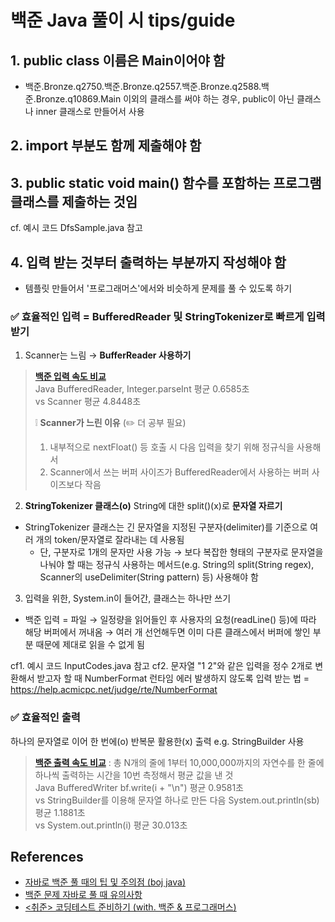 # 백준 Java 풀이 시 tips/guide

## 1. public class 이름은 Main이어야 함
- 백준.Bronze.q2750.백준.Bronze.q2557.백준.Bronze.q2588.백준.Bronze.q10869.Main 이외의 클래스를 써야 하는 경우, public이 아닌 클래스나 inner 클래스로 만들어서 사용

## 2. import 부분도 함께 제출해야 함

## 3. public static void main() 함수를 포함하는 프로그램 클래스를 제출하는 것임
cf. 예시 코드 DfsSample.java 참고

## 4. 입력 받는 것부터 출력하는 부분까지 작성해야 함
- 템플릿 만들어서 '프로그래머스'에서와 비슷하게 문제를 풀 수 있도록 하기

### ✅ 효율적인 입력 = BufferedReader 및 StringTokenizer로 빠르게 입력받기
1. Scanner는 느림 → **BufferReader 사용하기**

> [**백준 입력 속도 비교**](https://www.acmicpc.net/blog/view/56)<br> 
> Java BufferedReader, Integer.parseInt 평균 0.6585초<br>
> vs Scanner 평균 4.8448초
> 
> ❕ **Scanner가 느린 이유** (✏️ 더 공부 필요)
> 1. 내부적으로 nextFloat() 등 호출 시 다음 입력을 찾기 위해 정규식을 사용해서
> 2. Scanner에서 쓰는 버퍼 사이즈가 BufferedReader에서 사용하는 버퍼 사이즈보다 작음

2. **StringTokenizer 클래스(o)** String에 대한 split()(x)로 **문자열 자르기**
- StringTokenizer 클래스는 긴 문자열을 지정된 구분자(delimiter)를 기준으로 여러 개의 token/문자열로 잘라내는 데 사용됨
  - 단, 구분자로 1개의 문자만 사용 가능 → 보다 복잡한 형태의 구분자로 문자열을 나눠야 할 때는 정규식 사용하는 메서드(e.g. String의 split(String regex), Scanner의 useDelimiter(String pattern) 등) 사용해야 함

3. 입력을 위한, System.in이 들어간, 클래스는 하나만 쓰기 
- 백준 입력 = 파일 → 일정량을 읽어들인 후 사용자의 요청(readLine() 등)에 따라 해당 버퍼에서 꺼내옴 → 여러 개 선언해두면 이미 다른 클래스에서 버퍼에 쌓인 부분 때문에 제대로 읽을 수 없게 됨

cf1. 예시 코드 InputCodes.java 참고
cf2. 문자열 "1 2"와 같은 입력을 정수 2개로 변환해서 받고자 할 때 NumberFormat 런타임 에러 발생하지 않도록 입력 받는 법 = https://help.acmicpc.net/judge/rte/NumberFormat

### ✅ 효율적인 출력
하나의 문자열로 이어 한 번에(o) 반복문 활용한(x) 출력
e.g. StringBuilder 사용

> [**백준 출력 속도 비교**](https://www.acmicpc.net/blog/view/57) : 총 N개의 줄에 1부터 10,000,000까지의 자연수를 한 줄에 하나씩 출력하는 시간을 10번 측정해서 평균 값을 낸 것<br>
> Java BufferedWriter bf.write(i + "\n") 평균 0.9581초<br>
> vs StringBuilder를 이용해 문자열 하나로 만든 다음 System.out.println(sb) 평균 1.1881초<br>
> vs System.out.println(i) 평균 30.013초 

## References
- [자바로 백준 풀 때의 팁 및 주의점 (boj java)](https://nahwasa.com/m/172)
- [백준 문제 자바로 풀 때 유의사항](https://blog.naver.com/chltmddus23/221696297647)
- [<취준> 코딩테스트 준비하기 (with. 백준 & 프로그래머스)](https://haesoo9410.tistory.com/351)